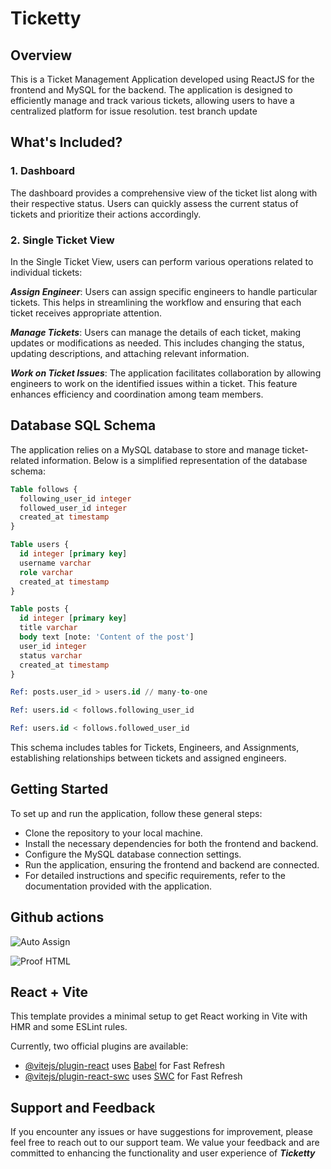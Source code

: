 # Ticketty

## Overview

This is a Ticket Management Application developed using ReactJS for the frontend and MySQL for the backend. The application is designed to efficiently manage and track various tickets, allowing users to have a centralized platform for issue resolution.
test branch update

## What's Included?

### 1. Dashboard

The dashboard provides a comprehensive view of the ticket list along with their respective status. Users can quickly assess the current status of tickets and prioritize their actions accordingly.

### 2. Single Ticket View

In the Single Ticket View, users can perform various operations related to individual tickets:

**_Assign Engineer_**: Users can assign specific engineers to handle particular tickets. This helps in streamlining the workflow and ensuring that each ticket receives appropriate attention.

**_Manage Tickets_**: Users can manage the details of each ticket, making updates or modifications as needed. This includes changing the status, updating descriptions, and attaching relevant information.

**_Work on Ticket Issues_**: The application facilitates collaboration by allowing engineers to work on the identified issues within a ticket. This feature enhances efficiency and coordination among team members.

## Database SQL Schema

The application relies on a MySQL database to store and manage ticket-related information. Below is a simplified representation of the database schema:

```sql
Table follows {
  following_user_id integer
  followed_user_id integer
  created_at timestamp
}

Table users {
  id integer [primary key]
  username varchar
  role varchar
  created_at timestamp
}

Table posts {
  id integer [primary key]
  title varchar
  body text [note: 'Content of the post']
  user_id integer
  status varchar
  created_at timestamp
}

Ref: posts.user_id > users.id // many-to-one

Ref: users.id < follows.following_user_id

Ref: users.id < follows.followed_user_id
```

This schema includes tables for Tickets, Engineers, and Assignments, establishing relationships between tickets and assigned engineers.

## Getting Started

To set up and run the application, follow these general steps:

- Clone the repository to your local machine.
- Install the necessary dependencies for both the frontend and backend.
- Configure the MySQL database connection settings.
- Run the application, ensuring the frontend and backend are connected.
- For detailed instructions and specific requirements, refer to the documentation provided with the application.

## Github actions

![Auto Assign](https://github.com/TATAPS/demo-repository/actions/workflows/auto-assign.yml/badge.svg)

![Proof HTML](https://github.com/TATAPS/demo-repository/actions/workflows/proof-html.yml/badge.svg)

## React + Vite

This template provides a minimal setup to get React working in Vite with HMR and some ESLint rules.

Currently, two official plugins are available:

- [@vitejs/plugin-react](https://github.com/vitejs/vite-plugin-react/blob/main/packages/plugin-react/README.md) uses [Babel](https://babeljs.io/) for Fast Refresh
- [@vitejs/plugin-react-swc](https://github.com/vitejs/vite-plugin-react-swc) uses [SWC](https://swc.rs/) for Fast Refresh

## Support and Feedback

If you encounter any issues or have suggestions for improvement, please feel free to reach out to our support team. We value your feedback and are committed to enhancing the functionality and user experience of **_Ticketty_**
